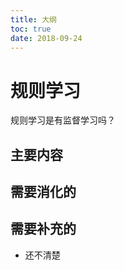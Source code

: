 ```yaml
---
title: 大纲
toc: true
date: 2018-09-24
---
```

# 规则学习

规则学习是有监督学习吗？

## 主要内容


## 需要消化的


## 需要补充的

- 还不清楚
